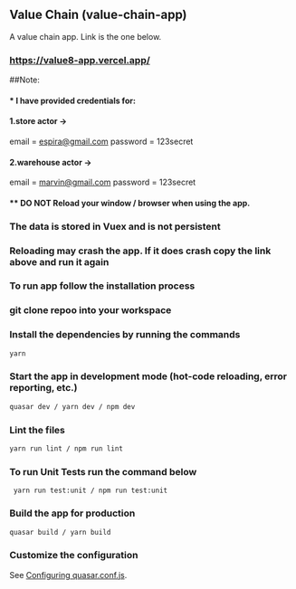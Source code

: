 ## Value Chain (value-chain-app)

A value chain app. Link is the one below.
### https://value8-app.vercel.app/


##Note:
#### * I have provided credentials for:
#### 1.store actor ->
 email = espira@gmail.com
 password = 123secret
#### 2.warehouse actor ->
 email = marvin@gmail.com
 password = 123secret

#### ** DO NOT Reload your window / browser when using the app.
###  The data is stored in Vuex and is not persistent
### Reloading may crash the app. If it does crash copy the link above and run it again


### To run app follow the installation process

### git clone repoo into your workspace

### Install the dependencies by running the commands
```bash
yarn
```

### Start the app in development mode (hot-code reloading, error reporting, etc.)
```bash
quasar dev / yarn dev / npm dev

```

### Lint the files
```bash
yarn run lint / npm run lint
```

### To run Unit Tests run the command below
```
 yarn run test:unit / npm run test:unit
```

### Build the app for production
```bash
quasar build / yarn build
```
### Customize the configuration
See [Configuring quasar.conf.js](https://v1.quasar.dev/quasar-cli/quasar-conf-js).
